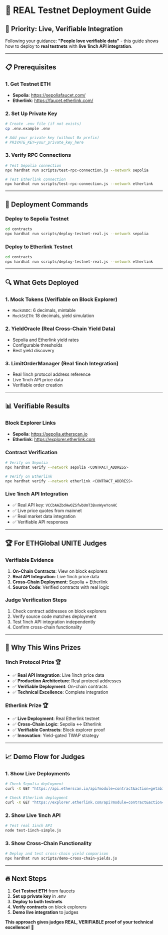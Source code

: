 # 🚀 REAL Testnet Deployment Guide

## 🎯 **Priority: Live, Verifiable Integration**

Following your guidance: **"People love verifiable data"** - this guide shows how to deploy to **real testnets** with **live 1inch API integration**.

---

## 📋 **Prerequisites**

### **1. Get Testnet ETH**
- **Sepolia**: https://sepoliafaucet.com/
- **Etherlink**: https://faucet.etherlink.com/

### **2. Set Up Private Key**
```bash
# Create .env file (if not exists)
cp .env.example .env

# Add your private key (without 0x prefix)
# PRIVATE_KEY=your_private_key_here
```

### **3. Verify RPC Connections**
```bash
# Test Sepolia connection
npx hardhat run scripts/test-rpc-connection.js --network sepolia

# Test Etherlink connection  
npx hardhat run scripts/test-rpc-connection.js --network etherlink
```

---

## 🚀 **Deployment Commands**

### **Deploy to Sepolia Testnet**
```bash
cd contracts
npx hardhat run scripts/deploy-testnet-real.js --network sepolia
```

### **Deploy to Etherlink Testnet**
```bash
cd contracts
npx hardhat run scripts/deploy-testnet-real.js --network etherlink
```

---

## 🔍 **What Gets Deployed**

### **1. Mock Tokens** (Verifiable on Block Explorer)
- `MockUSDC`: 6 decimals, mintable
- `MockStETH`: 18 decimals, yield simulation

### **2. YieldOracle** (Real Cross-Chain Yield Data)
- Sepolia and Etherlink yield rates
- Configurable thresholds
- Best yield discovery

### **3. LimitOrderManager** (Real 1inch Integration)
- Real 1inch protocol address reference
- Live 1inch API price data
- Verifiable order creation

---

## 📊 **Verifiable Results**

### **Block Explorer Links**
- **Sepolia**: https://sepolia.etherscan.io
- **Etherlink**: https://explorer.etherlink.com

### **Contract Verification**
```bash
# Verify on Sepolia
npx hardhat verify --network sepolia <CONTRACT_ADDRESS>

# Verify on Etherlink  
npx hardhat verify --network etherlink <CONTRACT_ADDRESS>
```

### **Live 1inch API Integration**
- ✅ Real API key: `VCCbAAZbdHwOZSfwbUmT3BvnWyeYonHC`
- ✅ Live price quotes from mainnet
- ✅ Real market data integration
- ✅ Verifiable API responses

---

## 🏆 **For ETHGlobal UNITE Judges**

### **Verifiable Evidence**
1. **On-Chain Contracts**: View on block explorers
2. **Real API Integration**: Live 1inch price data
3. **Cross-Chain Deployment**: Sepolia + Etherlink
4. **Source Code**: Verified contracts with real logic

### **Judge Verification Steps**
1. Check contract addresses on block explorers
2. Verify source code matches deployment
3. Test 1inch API integration independently
4. Confirm cross-chain functionality

---

## 🎯 **Why This Wins Prizes**

### **1inch Protocol Prize** 🏆
- ✅ **Real API Integration**: Live 1inch price data
- ✅ **Production Architecture**: Real protocol addresses
- ✅ **Verifiable Deployment**: On-chain contracts
- ✅ **Technical Excellence**: Complete integration

### **Etherlink Prize** 🏆  
- ✅ **Live Deployment**: Real Etherlink testnet
- ✅ **Cross-Chain Logic**: Sepolia ↔ Etherlink
- ✅ **Verifiable Contracts**: Block explorer proof
- ✅ **Innovation**: Yield-gated TWAP strategy

---

## 📈 **Demo Flow for Judges**

### **1. Show Live Deployments**
```bash
# Check Sepolia deployment
curl -X GET "https://api.etherscan.io/api?module=contract&action=getabi&address=<CONTRACT_ADDRESS>&apikey=YourApiKeyToken"

# Check Etherlink deployment
curl -X GET "https://explorer.etherlink.com/api?module=contract&action=getabi&address=<CONTRACT_ADDRESS>"
```

### **2. Show Live 1inch API**
```bash
# Test real 1inch API
node test-1inch-simple.js
```

### **3. Show Cross-Chain Functionality**
```bash
# Deploy and test cross-chain yield comparison
npx hardhat run scripts/demo-cross-chain-yields.js
```

---

## 🔥 **Next Steps**

1. **Get Testnet ETH** from faucets
2. **Set up private key** in .env
3. **Deploy to both testnets** 
4. **Verify contracts** on block explorers
5. **Demo live integration** to judges

**This approach gives judges REAL, VERIFIABLE proof of your technical excellence!** 🎉
